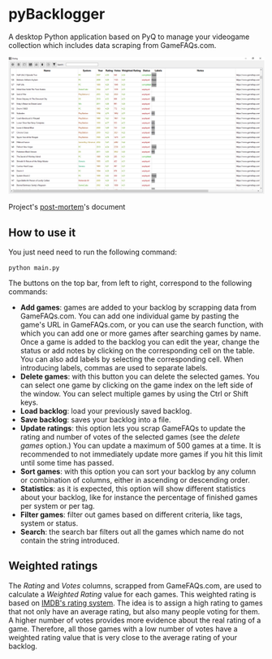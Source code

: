 # pyBacklogger

A desktop Python application based on PyQ to manage your videogame collection which includes data scraping from GameFAQs.com.

![Main window view](readme_img/main_window.png)

Project's [post-mortem](https://github.com/pablosuau/pyBacklogger/blob/master/postmortem.md)'s document

## How to use it

You just need need to run the following command:

```
python main.py
```

The buttons on the top bar, from left to right, correspond to the following commands:

* **Add games**: games are added to your backlog by scrapping data from GameFAQs.com. You can add one individual game by pasting the game's URL in GameFAQs.com, or you can use the search function, with which you can add one or more games after searching games by name. Once a game is added to the backlog you can edit the year, change the status or add notes by clicking on the corresponding cell on the table. You can also add labels by selecting the corresponding cell. When introducing labels, commas are used to separate labels. 
* **Delete games**:  with this button you can delete the selected games. You can select one game by clicking on the game index on the left side of the window. You can select multiple games by using the Ctrl or Shift keys.
* **Load backlog**: load your previously saved backlog.
* **Save backlog**: saves your backlog into a file.
* **Update ratings**: this option lets you scrap GameFAQs to update the rating and number of votes of the selected games (see the *delete games* option.) You can update a maximum of 500 games at a time. It is recommended to not immediately update more games if you hit this limit until some time has passed. 
* **Sort games**: with this option you can sort your backlog by any column or combination of columns, either in ascending or descending order. 
* **Statistics**: as it is expected, this option will show different statistics about your backlog, like for instance the percentage of finished games per system or per tag.
* **Filter games**: filter out games based on different criteria, like tags, system or status. 
* **Search**: the search bar filters out all the games which name do not contain the string introduced. 

## Weighted ratings

The *Rating* and *Votes* columns, scrapped from GameFAQs.com, are used to calculate a *Weighted Rating* value for each games. This weighted rating is based on [IMDB's rating system]([https://math.stackexchange.com/questions/169032/understanding-the-imdb-weighted-rating-function-for-usage-on-my-own-website](https://math.stackexchange.com/questions/169032/understanding-the-imdb-weighted-rating-function-for-usage-on-my-own-website)). The idea is to assign a high rating to games that not only have an average rating, but also many people voting for them. A higher number of votes provides more evidence about the real rating of a game. Therefore, all those games with a low number of votes have a weighted rating value that is very close to the average rating of your backlog. 